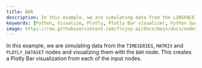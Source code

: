 ```yaml
---
title: BAR
description: In this example, we are simulating data from the LINSPACE, TIMESERIES, MATRIX and R_DATASET nodes and visualizing them with the BAR node. This creates a Plotly Bar visualization from each of the input nodes.
keywords: [Python, Visualize, Plotly, Plotly Bar visualizer, Python bar chart tool, Dynamic data visualization, Bar plot examples, Flojoy Plotly nodes, Interactive bar charts, Data presentation tools, Python data visualization, Bar chart creation, Visualizing data with Plotly]
image: https://raw.githubusercontent.com/flojoy-ai/docs/main/docs/nodes/VISUALIZERS/PLOTLY/BAR/examples/EX1/output.jpeg
---
```


In this example, we are simulating data from the `TIMESERIES`, `MATRIX` and `PLOTLY_DATASET` nodes and visualizing them with the `BAR` node. This creates a Plotly Bar visualization from each of the input nodes.